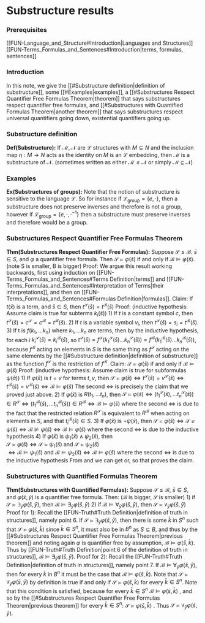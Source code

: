 # Substructure results
### Prerequisites
[[FUN-Language_and_Structure#Introduction|Languages and Structures]]
[[FUN-Terms_Formulas_and_Sentences#Introduction|terms, formulas, sentences]]

### Introduction
In this note, we give the [[#Substructure definition|definition of substructure]], some [[#Examples|examples]], a [[#Substructures Respect Quantifier Free Formulas Theorem|theorem]] that says substructures respect quantifier free formulas, and [[#Substructures with Quantified Formulas Theorem|another theorem]] that says substructures respect universal quantifiers going down, existential quantifiers going up.

### Substructure definition
**Def(Substructure):** If $\mathcal{M,N}$ are $\mathcal{L}$ structures with $M\subseteq N$ and the inclusion map $\eta:M\to N$ acts as the identity on $M$ is an $\mathcal{L}$ embedding, then $\mathcal{M}$ is a substructure of $\mathcal{N}$. (sometimes written as either $\mathcal{M}\le \mathcal{N}$ or simply $\mathcal{M}\subseteq \mathcal{N}$)

### Examples
**Ex(Substructures of groups):** Note that the notion of substructure is sensitive to the language $\mathcal{L}$. So for instance if $\mathcal{L_{\text{group}}}=\{e,\cdot\}$, then a substructure does not preserve inverses and therefore is not a group, however if $\mathcal{L_{\text{group}}}=\{e,\cdot,\cdot^{-1}\}$ then a substructure must preserve inverses and therefore would be a group.

### Substructures Respect Quantifier Free Formulas Theorem
**Thm(Substructures Respect Quantifier Free Formulas):** Suppose $\mathcal S\le \mathcal B$. $\bar{s} \in S$, and $\varphi$ a quantifier free formula. Then $\mathcal{S} \models \varphi (\bar{s})$ if and only if $\mathcal B \models \varphi (\bar{s})$. (note S is smaller, B is bigger)
	Proof: We argue this result working backwards, first using induction on [[FUN-Terms_Formulas_and_Sentences#Terms Definition|terms]] and [[FUN-Terms_Formulas_and_Sentences#Interpretation of Terms|their interpretations]], and then on [[FUN-Terms_Formulas_and_Sentences#Formulas Definition|formulas]].
		Claim: If $t(\bar{x})$ is a term, and $\bar s \in S$, then $t^\mathcal{S}(\bar s)=t^\mathcal B (\bar s)$
			Proof: (inductive hypothesis: Assume claim is true for subterms $k_i(\bar s)$)
				1) If $t$ is a constant symbol $c$, then $t^\mathcal S(\bar s) = c^\mathcal S = c^\mathcal B = t^\mathcal B (\bar s)$.
				2) If $t$ is a variable symbol $v_i$, then $t^\mathcal S(\bar s) =s_i=t^\mathcal B (\bar s)$.
				3) If t is $f(k_1,\ldots k_n)$ where $k_1, \ldots k_n$ are terms, then by the inductive hypothesis, for each $i$ $k_i^\mathcal S(\bar s)=k_i^\mathcal B(\bar s)$, so $t^\mathcal{S}(\bar s)=f^\mathcal{S}(k_1^\mathcal S(\bar s)\ldots k_n^\mathcal S(\bar s))=f^\mathcal{B}(k_1^\mathcal B(\bar s)\ldots k_n^\mathcal B(\bar s))$, because $f^\mathcal{B}$ acting on elements in $S$ is the same thing as $f^\mathcal S$ acting on the same elements by the [[#Substructure definition|definition of substructure]] as the function $f^\mathcal S$ is the restriction of $f^\mathcal B$.
		Claim: $\mathcal S \models \varphi(\bar s)$ if and only if $\mathcal B \models \varphi(\bar s)$ 
			Proof: (inductive hypothesis: Assume claim is true for subformulas $\psi(\bar a)$)
				1) If $\varphi (\bar x)$ is $t=v$ for terms $t,v$, then
					$\mathcal{S}\models \varphi(\bar s)\iff t^\mathcal S (\bar s)=v^\mathcal S (\bar s) \iff t^\mathcal B (\bar s)=v^\mathcal B (\bar s)\iff \mathcal{B} \models \varphi(\bar s)$ 
					The second $\iff$ is precisely the claim that we proved just above.
				2) If $\varphi(\bar x)$ is $R(t_1, \ldots t_n)$, then 
					$\mathcal{S}\models \varphi(\bar s)\iff (t_1^\mathcal S (\bar s),\ldots t_n^\mathcal S (\bar s)) \in R^\mathcal S \iff (t_1^\mathcal B (\bar s),\ldots t_n^\mathcal B (\bar s)) \in R^\mathcal B \iff \mathcal{B} \models \varphi(\bar s)$ 
					where the second $\iff$ is due to the fact that the restricted relation $R^\mathcal S$ is equivalent to $R^\mathcal B$ when acting on elements in $S$, and that $t_i ^\mathcal B(\bar s) \in S$.
				3) If $\varphi (\bar x)$ is $\neg \psi(\bar x)$, then 
					$\mathcal S \models \varphi(\bar s)\iff \mathcal S \not \models \psi(\bar s)\iff \mathcal B \not \models \psi(\bar s)\iff \mathcal B \models \varphi(\bar s)$ 
					where the second $\iff$ is due to the inductive hypothesis
				4) If $\varphi (\bar x)$ is $\psi_1(\bar x) \land \psi_2 (\bar x)$, then				
					$\mathcal S \models \varphi(\bar s)\iff \mathcal S  \models \psi_1(\bar s) \text{ and }\mathcal S  \models \psi_2(\bar s)$  
					$\iff \mathcal B  \models \psi_1(\bar s) \text{ and }\mathcal B \models \psi_2(\bar s)\iff \mathcal B \models \varphi(\bar s)$
				where the second $\iff$ is due to the inductive hypothesis
			From and we can get or, so that proves the claim.

### Substructures with Quantified Formulas Theorem
**Thm(Substructures with Quantified Formulas):** Suppose $\mathcal{S} \le \mathcal B$, $\bar s \in S$, and $\varphi(\bar x, \bar y)$ is a quantifier free formula. Then: ($\mathcal B$ is bigger, $\mathcal S$ is smaller)
	1) if $\mathcal S \models \exists_{\bar y} \varphi(\bar s, \bar y)$, then $\mathcal B \models \exists_{\bar y} \varphi(\bar s, \bar y)$
	2) if $\mathcal B \models \forall_{\bar y} \varphi(\bar s, \bar y)$, then $\mathcal S \models \forall_{\bar y} \varphi(\bar s, \bar y)$
	Proof for 1):
		Recall the [[FUN-Truth#Truth Definition|definition of truth in structures]], namely point 6. If $\mathcal S \models \exists_{\bar y} \varphi(\bar s, \bar y)$, then there is some $\bar k$ in $S^n$ such that $\mathcal{S}\models\varphi(\bar{s},\bar{k })$ since $\bar k \in S^n$, it must also be in $B^n$ as $S\subseteq B$, and thus by the [[#Substructures Respect Quantifier Free Formulas Theorem|previous theorem]] and noting again $\varphi$ is quantifier free by assumption, $\mathcal{B}\models \varphi(\bar s, \bar k)$. Thus by [[FUN-Truth#Truth Definition|point 6 of the definition of truth in structures]], $\mathcal B \models \exists_{\bar y} \varphi(\bar s, \bar y)$.
	Proof for 2):
		Recall the [[FUN-Truth#Truth Definition|definition of truth in structures]], namely point 7. If $\mathcal B \models \forall_{\bar y} \varphi(\bar s, \bar y)$, then for every $\bar k$ in $B^n$ it must be the case that $\mathcal{B}\models\varphi(\bar{s},\bar{k })$. Note that $\mathcal S \models \forall_{\bar y} \varphi(\bar s, \bar y)$ by definition is true if and only if $\mathcal S \models  \varphi(\bar s, \bar k)$ for every $\bar k\in S^n$. Note that this condition is satisfied, because for every $\bar{k} \in S^n$ $\mathcal{B}\models \varphi(\bar s, \bar k)$ , and so by the [[#Substructures Respect Quantifier Free Formulas Theorem|previous theorem]] for every $\bar k \in S^n$:  $\mathcal S \models  \varphi(\bar s, \bar k)$ . Thus $\mathcal{S}\models \forall_{\bar y} \varphi(\bar s, \bar y)$.

